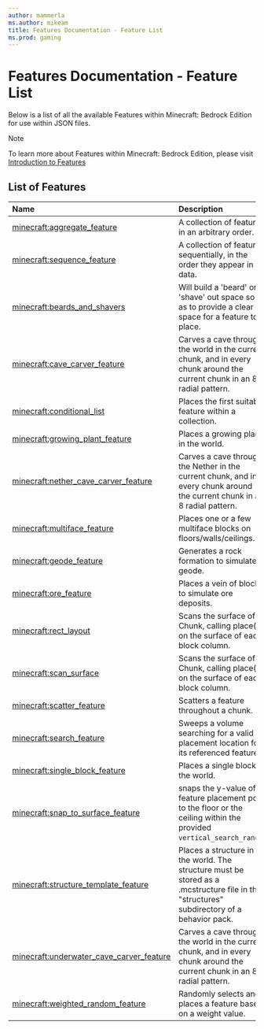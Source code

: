 ```yaml
---
author: mammerla
ms.author: mikeam
title: Features Documentation - Feature List
ms.prod: gaming
---
```


# Features Documentation - Feature List

Below is a list of all the available Features within Minecraft: Bedrock Edition for use within JSON files.

> [!NOTE]
> To learn more about Features within Minecraft: Bedrock Edition, please visit [Introduction to Features](FeaturesIntroduction.md)

## List of Features

| Name| Description |
|:-----------|:-----------|
| [minecraft:aggregate_feature](Features/minecraftAggregate_feature.md)| A collection of features in an arbitrary order.|
| [minecraft:sequence_feature](Features/minecraftSequence_feature.md)| A collection of features sequentially, in the order they appear in data.|
| [minecraft:beards_and_shavers](Features/minecraftBeards_and_shavers.md)| Will build a 'beard' or 'shave' out space so as to provide a clear space for a feature to place.|
| [minecraft:cave_carver_feature](Features/minecraftCave_carver_feature.md)| Carves a cave through the world in the current chunk, and in every chunk around the current chunk in an 8 radial pattern.|
| [minecraft:conditional_list](Features/minecraftConditional_list.md)| Places the first suitable feature within a collection.|
| [minecraft:growing_plant_feature](Features/minecraftGrowing_plant_feature.md)| Places a growing plant in the world.|
| [minecraft:nether_cave_carver_feature](Features/minecraftnether_cave_carver_feature.md)| Carves a cave through the Nether in the current chunk, and in every chunk around the current chunk in an 8 radial pattern.|
| [minecraft:multiface_feature](Features/minecraftMultiface_feature.md)| Places one or a few multiface blocks on floors/walls/ceilings.|
| [minecraft:geode_feature](Features/minecraftGeode_feature.md)| Generates a rock formation to simulate a geode.|
| [minecraft:ore_feature](Features/minecraftOre_feature.md)| Places a vein of blocks to simulate ore deposits.|
| [minecraft:rect_layout](Features/minecraftRect_layout.md)| Scans the surface of a Chunk, calling place() on the surface of each block column.|
| [minecraft:scan_surface](Features/minecraftScan_surface.md)| Scans the surface of a Chunk, calling place() on the surface of each block column.|
| [minecraft:scatter_feature](Features/minecraftScatter_feature.md)| Scatters a feature throughout a chunk.|
| [minecraft:search_feature](Features/minecraftSearch_feature.md)| Sweeps a volume searching for a valid placement location for its referenced feature.|
| [minecraft:single_block_feature](Features/minecraftSingle_block_feature.md)| Places a single block in the world.|
| [minecraft:snap_to_surface_feature](Features/minecraftSnap_to_surface_feature.md)| snaps the y-value of a feature placement pos to the floor or the ceiling within the provided `vertical_search_range`.|
| [minecraft:structure_template_feature](Features/minecraftStructure_template_feature.md)| Places a structure in the world. The structure must be stored as a .mcstructure file in the "structures" subdirectory of a behavior pack.|
| [minecraft:underwater_cave_carver_feature](Features/minecraftUnderwater_cave_carver.md)| Carves a cave through the world in the current chunk, and in every chunk around the current chunk in an 8 radial pattern.|
| [minecraft:weighted_random_feature](Features/minecraftWeighted_random_feature.md)| Randomly selects and places a feature based on a weight value.|
